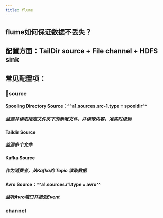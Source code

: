 ```yaml
---
title: flume
---
```


## flume如何保证数据不丢失？
## 配置方面：TailDir source + File channel + HDFS sink
## 常见配置项：
### 🌌**source**
#### **Spooling Directory Source**：^^a1.sources.src-1.type = spooldir^^
##### 监测并读取指定文件夹下的新增文件，并读取内容，准实时级别
#### **Taildir Source**
##### 监测多个文件
#### **Kafka Source**
##### 作为消费者，从Kafka的 **Topic** 读取数据
#### **Avro Source**：^^a1.sources.r1.type = avro^^
##### 监听Avro端口并接受Event
### channel
###
##
